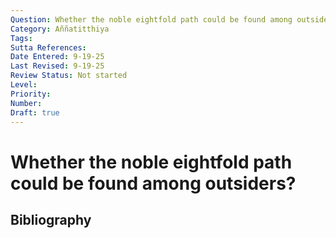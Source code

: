 ```yaml
---
Question: Whether the noble eightfold path could be found among outsiders?
Category: Aññatitthiya
Tags: 
Sutta References: 
Date Entered: 9-19-25
Last Revised: 9-19-25
Review Status: Not started
Level: 
Priority: 
Number: 
Draft: true
---
```


# Whether the noble eightfold path could be found among outsiders?

## Bibliography

<!-- 

Notes:



-->